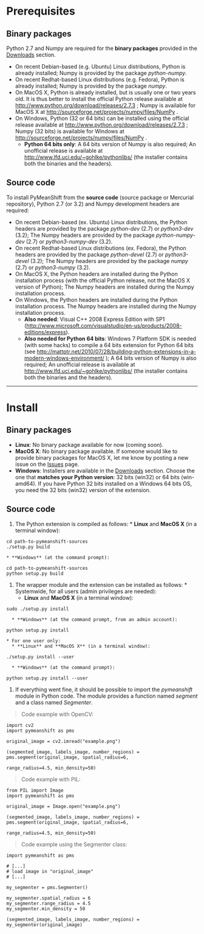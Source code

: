 # Prerequisites #

## Binary packages ##

Python 2.7 and Numpy are required for the **binary packages** provided in the [Downloads](http://code.google.com/p/pymeanshift/downloads) section.
  * On recent Debian-based (e.g. Ubuntu) Linux distributions, Python is already installed; Numpy is provided by the package _python-numpy_.
  * On recent Redhat-based Linux distributions (e.g. Fedora), Python is already installed; Numpy is provided by the package _numpy_.
  * On MacOS X, Python is already installed, but is usually one or two years old.  It is thus better to install the official Python release available at http://www.python.org/download/releases/2.7.3 ; Numpy is available for MacOS X at http://sourceforge.net/projects/numpy/files/NumPy .
  * On Windows, Python (32 or 64 bits) can be installed using the official release available at http://www.python.org/download/releases/2.7.3 ; Numpy (32 bits) is available for Windows  at http://sourceforge.net/projects/numpy/files/NumPy .
    * **Python 64 bits only**: A 64 bits version of Numpy is also required; An unofficial release is available at http://www.lfd.uci.edu/~gohlke/pythonlibs/ (the installer contains both the binaries and the headers).

## Source code ##

To install PyMeanShift from the **source code** (source package or Mercurial repository), Python 2.7 (or 3.2) and Numpy development headers are required:
  * On recent Debian-based (ex. Ubuntu) Linux distributions, the Python  headers are provided by the package _python-dev_ (2.7) or _python3-dev_ (3.2); The Numpy headers are provided by the package _python-numpy-dev_ (2.7) or _python3-numpy-dev_ (3.2).
  * On recent Redhat-based Linux distributions (ex. Fedora), the Python headers are provided by the package _python-devel_ (2.7) or _python3-devel_ (3.2); The Numpy headers are provided by the package _numpy_ (2.7) or _python3-numpy_ (3.2).
  * On MacOS X, the Python headers are installed during the Python installation process (with the official Python release, not the MacOS X version of Python); The Numpy headers are installed during the Numpy installation process.
  * On Windows, the Python headers are installed during the Python installation process. The Numpy headers are installed during the Numpy installation process.
    * **Also needed**: Visual C++ 2008 Express Edition with SP1 (http://www.microsoft.com/visualstudio/en-us/products/2008-editions/express).
    * **Also needed for Python 64 bits**: Windows 7 Platform SDK is needed (with some hacks) to compile a 64 bits extension for Python 64 bits (see http://mattptr.net/2010/07/28/building-python-extensions-in-a-modern-windows-environment/ ); A 64 bits version of Numpy is also required; An unofficial release is available at http://www.lfd.uci.edu/~gohlke/pythonlibs/ (the installer contains both the binaries and the headers).


---


# Install #

## Binary packages ##

  * **Linux**: No binary package available for now (coming soon).
  * **MacOS X**: No binary package available. If someone would like to provide binary packages for MacOS X, let me know by posting a new issue on the [Issues](http://code.google.com/p/pymeanshift/issues) page.
  * **Windows**: Installers are available in the [Downloads](http://code.google.com/p/pymeanshift/downloads) section. Choose the one that **matches your Python version**: 32 bits (win32) or 64 bits (win-amd64). If you have Python 32 bits installed on a Windows 64 bits OS, you need the 32 bits (win32) version of the extension.

## Source code ##

  1. The Python extension is compiled as follows:
    * **Linux** and **MacOS X** (in a terminal window):
```
cd path-to-pymeanshift-sources
./setup.py build
```
    * **Windows** (at the command prompt):
```
cd path-to-pymeanshift-sources
python setup.py build
```
  1. The wrapper module and the extension can be installed as follows:
    * Systemwide, for all users (admin privileges are needed):
      * **Linux** and **MacOS X** (in a terminal window):
```
sudo ./setup.py install
```
      * **Windows** (at the command prompt, from an admin account):
```
python setup.py install
```
    * For one user only:
      * **Linux** and **MacOS X** (in a terminal window):
```
./setup.py install --user
```
      * **Windows** (at the command prompt):
```
python setup.py install --user
```
  1. If everything went fine, it should be possible to import the _pymeanshift_ module in Python code. The module provides a function named _segment_ and a class named _Segmenter_.

> Code example with OpenCV:
```
import cv2
import pymeanshift as pms

original_image = cv2.imread("example.png")

(segmented_image, labels_image, number_regions) = pms.segment(original_image, spatial_radius=6, 
                                                              range_radius=4.5, min_density=50)
```

> Code example with PIL:
```
from PIL import Image
import pymeanshift as pms

original_image = Image.open("example.png")

(segmented_image, labels_image, number_regions) = pms.segment(original_image, spatial_radius=6, 
                                                              range_radius=4.5, min_density=50)
```

> Code example using the Segmenter class:
```
import pymeanshift as pms

# [...]
# load image in "original_image"
# [...]

my_segmenter = pms.Segmenter()

my_segmenter.spatial_radius = 6
my_segmenter.range_radius = 4.5
my_segmenter.min_density = 50

(segmented_image, labels_image, number_regions) = my_segmenter(original_image)
```